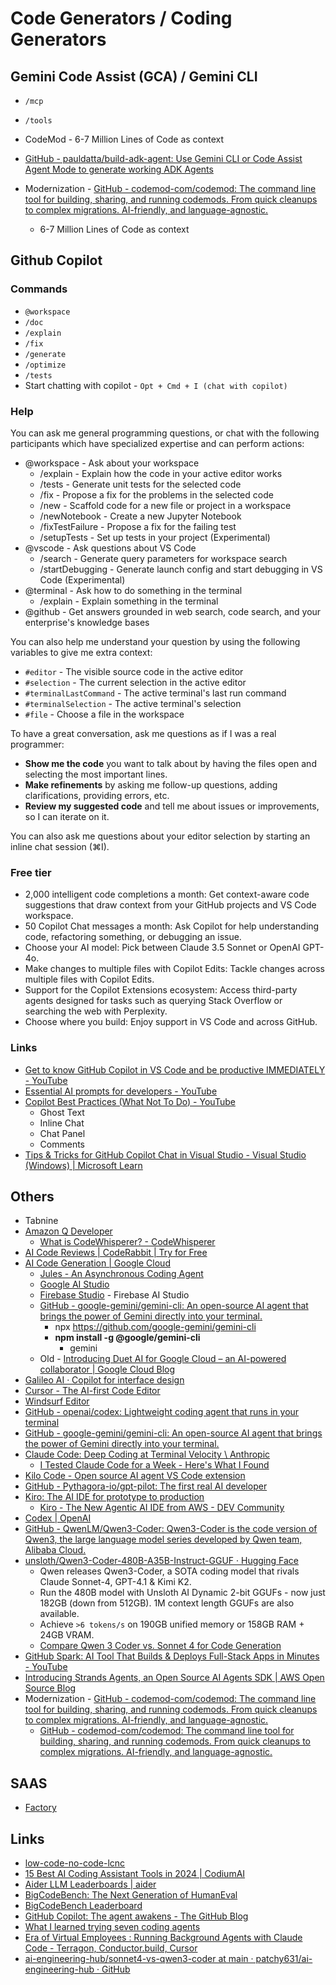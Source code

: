 # Code Generators / Coding Generators

## Gemini Code Assist (GCA) / Gemini CLI

- `/mcp`
- `/tools`

- CodeMod - 6-7 Million Lines of Code as context
- [GitHub - pauldatta/build-adk-agent: Use Gemini CLI or Code Assist Agent Mode to generate working ADK Agents](https://github.com/pauldatta/build-adk-agent)
- Modernization - [GitHub - codemod-com/codemod: The command line tool for building, sharing, and running codemods. From quick cleanups to complex migrations. AI-friendly, and language-agnostic.](https://github.com/codemod-com/codemod)
	- 6-7 Million Lines of Code as context

## Github Copilot

### Commands

- `@workspace`
- `/doc`
- `/explain`
- `/fix`
- `/generate`
- `/optimize`
- `/tests`
- Start chatting with copilot - `Opt + Cmd + I (chat with copilot)`

### Help

You can ask me general programming questions, or chat with the following participants which have specialized expertise and can perform actions:

- @workspace - Ask about your workspace
    - /explain - Explain how the code in your active editor works
    - /tests - Generate unit tests for the selected code
    - /fix - Propose a fix for the problems in the selected code
    - /new - Scaffold code for a new file or project in a workspace
    - /newNotebook - Create a new Jupyter Notebook
    - /fixTestFailure - Propose a fix for the failing test
    - /setupTests - Set up tests in your project (Experimental)
- @vscode - Ask questions about VS Code
    - /search - Generate query parameters for workspace search
    - /startDebugging - Generate launch config and start debugging in VS Code (Experimental)
- @terminal - Ask how to do something in the terminal
    - /explain - Explain something in the terminal
- @github - Get answers grounded in web search, code search, and your enterprise's knowledge bases

You can also help me understand your question by using the following variables to give me extra context:

- `#editor` - The visible source code in the active editor
- `#selection` - The current selection in the active editor
- `#terminalLastCommand` - The active terminal's last run command
- `#terminalSelection` - The active terminal's selection
- `#file` - Choose a file in the workspace

To have a great conversation, ask me questions as if I was a real programmer:

- **Show me the code** you want to talk about by having the files open and selecting the most important lines.
- **Make refinements** by asking me follow-up questions, adding clarifications, providing errors, etc.
- **Review my suggested code** and tell me about issues or improvements, so I can iterate on it.

You can also ask me questions about your editor selection by starting an inline chat session (⌘I).

### Free tier

- 2,000 intelligent code completions a month: Get context-aware code suggestions that draw context from your GitHub projects and VS Code workspace.
- 50 Copilot Chat messages a month: Ask Copilot for help understanding code, refactoring something, or debugging an issue.
- Choose your AI model: Pick between Claude 3.5 Sonnet or OpenAI GPT-4o.
- Make changes to multiple files with Copilot Edits: Tackle changes across multiple files with Copilot Edits.
- Support for the Copilot Extensions ecosystem: Access third-party agents designed for tasks such as querying Stack Overflow or searching the web with Perplexity.
- Choose where you build: Enjoy support in VS Code and across GitHub.

### Links

- [Get to know GitHub Copilot in VS Code and be productive IMMEDIATELY - YouTube](https://www.youtube.com/watch?v=jXp5D5ZnxGM&ab_channel=VisualStudioCode)
- [Essential AI prompts for developers - YouTube](https://www.youtube.com/watch?v=H3M95i4iS5c&ab_channel=VisualStudioCode)
- [Copilot Best Practices (What Not To Do) - YouTube](https://www.youtube.com/watch?v=2q0BoioYSxQ&ab_channel=VisualStudioCode)
	- Ghost Text
	- Inline Chat
	- Chat Panel
	- Comments
- [Tips & Tricks for GitHub Copilot Chat in Visual Studio - Visual Studio (Windows) | Microsoft Learn](https://learn.microsoft.com/en-us/visualstudio/ide/copilot-chat-context)

## Others

- Tabnine
- [Amazon Q Developer](https://aws.amazon.com/q/developer/)
	- [What is CodeWhisperer? - CodeWhisperer](https://docs.aws.amazon.com/codewhisperer/latest/userguide/what-is-cwspr.html)
- [AI Code Reviews | CodeRabbit | Try for Free](https://coderabbit.ai/)
- [AI Code Generation | Google Cloud](https://cloud.google.com/use-cases/ai-code-generation?hl=en)
	- [Jules - An Asynchronous Coding Agent](https://jules.google/)
	- [Google AI Studio](https://aistudio.google.com/)
	- [Firebase Studio](https://firebase.studio/) - Firebase AI Studio
	- [GitHub - google-gemini/gemini-cli: An open-source AI agent that brings the power of Gemini directly into your terminal.](https://github.com/google-gemini/gemini-cli)
		- npx https://github.com/google-gemini/gemini-cli
		- **npm install -g @google/gemini-cli**
			- gemini
	- Old - [Introducing Duet AI for Google Cloud – an AI-powered collaborator \| Google Cloud Blog](https://cloud.google.com/blog/products/application-modernization/introducing-duet-ai-for-google-cloud)
- [Galileo AI · Copilot for interface design](https://www.usegalileo.ai/)
- [Cursor - The AI-first Code Editor](https://www.cursor.com/)
- [Windsurf Editor](https://windsurf.com/)
- [GitHub - openai/codex: Lightweight coding agent that runs in your terminal](https://github.com/openai/codex)
- [GitHub - google-gemini/gemini-cli: An open-source AI agent that brings the power of Gemini directly into your terminal.](https://github.com/google-gemini/gemini-cli)
- [Claude Code: Deep Coding at Terminal Velocity \\ Anthropic](https://www.anthropic.com/claude-code)
	- [I Tested Claude Code for a Week - Here's What I Found](https://www.thetoolnerd.com/p/i-tested-claude-code-for-a-week)
- [Kilo Code - Open source AI agent VS Code extension](https://kilocode.ai/)
- [GitHub - Pythagora-io/gpt-pilot: The first real AI developer](https://github.com/Pythagora-io/gpt-pilot)
- [Kiro: The AI IDE for prototype to production](https://kiro.dev/)
	- [Kiro - The New Agentic AI IDE from AWS - DEV Community](https://dev.to/aws-builders/kiro-the-new-agentic-ai-ide-from-aws-5311)
- [Codex \| OpenAI](https://openai.com/codex/)
- [GitHub - QwenLM/Qwen3-Coder: Qwen3-Coder is the code version of Qwen3, the large language model series developed by Qwen team, Alibaba Cloud.](https://github.com/QwenLM/Qwen3-Coder)
- [unsloth/Qwen3-Coder-480B-A35B-Instruct-GGUF · Hugging Face](https://huggingface.co/unsloth/Qwen3-Coder-480B-A35B-Instruct-GGUF)
	- Qwen releases Qwen3-Coder, a SOTA coding model that rivals Claude Sonnet-4, GPT-4.1 & Kimi K2.
	- Run the 480B model with Unsloth AI Dynamic 2-bit GGUFs - now just 182GB (down from 512GB). 1M context length GGUFs are also available.
	- Achieve `>6 tokens/s` on 190GB unified memory or 158GB RAM + 24GB VRAM.
	- [Compare Qwen 3 Coder vs. Sonnet 4 for Code Generation](https://blog.dailydoseofds.com/p/compare-qwen-3-coder-vs-sonnet-4)
- [GitHub Spark: AI Tool That Builds & Deploys Full-Stack Apps in Minutes - YouTube](https://youtube.com/shorts/Ohi30MUcqsQ?si=EMWFPG02lpuTJ2Bo)
- [Introducing Strands Agents, an Open Source AI Agents SDK \| AWS Open Source Blog](https://aws.amazon.com/blogs/opensource/introducing-strands-agents-an-open-source-ai-agents-sdk/)
- Modernization - [GitHub - codemod-com/codemod: The command line tool for building, sharing, and running codemods. From quick cleanups to complex migrations. AI-friendly, and language-agnostic.](https://github.com/codemod-com/codemod)
	- [GitHub - codemod-com/codemod: The command line tool for building, sharing, and running codemods. From quick cleanups to complex migrations. AI-friendly, and language-agnostic.](https://github.com/codemod-com/codemod)

## SAAS

- [Factory](https://www.factory.ai/)

## Links

- [low-code-no-code-lcnc](cloud/others/low-code-no-code-lcnc.md)
- [15 Best AI Coding Assistant Tools in 2024 | CodiumAI](https://www.codium.ai/blog/best-ai-coding-assistant-tools/)
- [Aider LLM Leaderboards | aider](https://aider.chat/docs/leaderboards/)
- [BigCodeBench: The Next Generation of HumanEval](https://huggingface.co/blog/leaderboard-bigcodebench)
- [BigCodeBench Leaderboard](https://bigcode-bench.github.io/)
- [GitHub Copilot: The agent awakens - The GitHub Blog](https://github.blog/news-insights/product-news/github-copilot-the-agent-awakens/)
- [What I learned trying seven coding agents](https://www.understandingai.org/p/what-i-learned-trying-seven-coding)
- [Era of Virtual Employees : Running Background Agents with Claude Code - Terragon, Conductor.build, Cursor](https://www.thetoolnerd.com/p/era-of-virtual-employees-running)
- [ai-engineering-hub/sonnet4-vs-qwen3-coder at main · patchy631/ai-engineering-hub · GitHub](https://github.com/patchy631/ai-engineering-hub/tree/main/sonnet4-vs-qwen3-coder)
